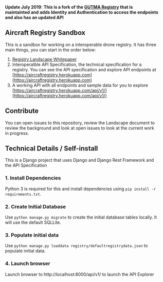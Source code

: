 **Update July 2019**: **This is a fork of the [GUTMA Registry](https://github.com/gutma-org/droneregistry) that is maintainted and adds Identity and Authentication to access the endpoints and also has an updated API**

## Aircraft Registry Sandbox

This is a sandbox for working on a interoperable drone registry. It has three main things, you can start in the order below: 

1. [Registry Landscape Whitepaper](https://github.com/openskies-sh/aircraftregistry/blob/master/documents/registration-white-paper.md)
2. Interoperatble API Specification, the technical specification for a registry. You can see the API specification and explore API endpoints at [https://aircraftregistry.herokuapp.com](https://aircraftregistry.herokuapp.com) 
3. A working API with all endpoints and sample data for you to explore [https://aircraftregistry.herokuapp.com/api/v1/](https://aircraftregistry.herokuapp.com/api/v1/)

## Contribute

You can open issues to this repository, review the Landscape document to review the background and look at open issues to look at the current work in progress.

## Technical Details  / Self-install

This is a Django project that uses Django and Django Rest Framework and the API Specification

### 1. Install Dependencies
Python 3 is required for this and install dependencies using `pip install -r requirements.txt`.

### 2. Create Initial Database
Use `python manage.py migrate` to create the initial database tables locally. It will use the default SQLLite.

### 3. Populate initial data
Use `python manage.py loaddata registry/defaultregistrydata.json` to populate initial data.

### 4. Launch browser 
Launch browser to http://localhost:8000/api/v1/ to launch the API Explorer
